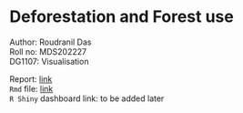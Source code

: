 # Deforestation and Forest use

Author: Roudranil Das  
Roll no: MDS202227  
DG1107: Visualisation  

Report: [link](https://github.com/Roudranil/deforestation-and-forest-conversion/blob/main/doc/report.pdf)  
`Rmd` file: [link](https://github.com/Roudranil/deforestation-and-forest-conversion/blob/main/src/rough-work.Rmd)  
`R Shiny` dashboard link: to be added later